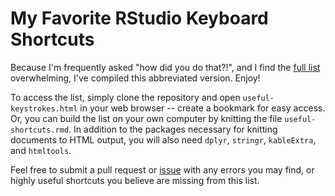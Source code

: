 # My Favorite RStudio Keyboard Shortcuts
Because I'm frequently asked "how did you do that?!", and I find the [full list](<https://support.rstudio.com/hc/en-us/articles/200711853-Keyboard-Shortcuts>) overwhelming, I've compiled this abbreviated version. Enjoy!

To access the list, simply clone the repository and open `useful-keystrokes.html` in your web browser -- create a bookmark for easy access. Or, you can build the list on your own computer by knitting the file `useful-shortcuts.rmd`. In addition to the packages necessary for knitting documents to HTML output, you will also need `dplyr`, `stringr`, `kableExtra`, and `htmltools`.

Feel free to submit a pull request or [issue](https://github.com/bstaton1/useful-keystrokes/issues) with any errors you may find, or highly useful shortcuts you believe are missing from this list.

